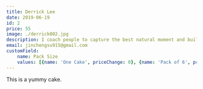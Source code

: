 ```yaml
---
title: Derrick Lee
date: 2019-06-19
id: 2
price: 55
image: ./derrick002.jpg
description: I coach people to capture the best natural moment and build the state-of-the-art gallary.
email: jinchengsu915@gmail.com
customField: 
    name: Pack Size
    values: [{name: 'One Cake', priceChange: 0}, {name: 'Pack of 6', priceChange: 12.00}, {name: 'Pack of 12', priceChange: 25.00}]
---
```


This is a yummy cake.
